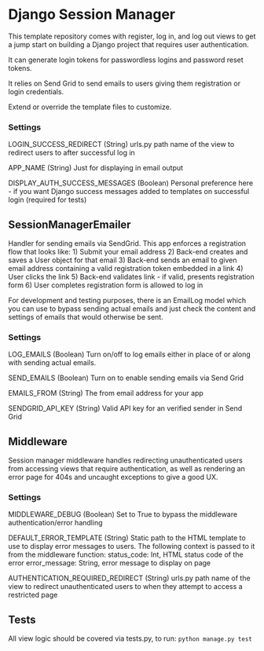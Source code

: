 # Django Session Manager
This template repository comes with register, log in,
and log out views to get a jump start on building a 
Django project that requires user authentication.

It can generate login tokens for passwordless logins 
and password reset tokens. 

It relies on Send Grid to send emails to users giving
them registration or login credentials.

Extend or override the template files to customize.

### Settings
LOGIN_SUCCESS_REDIRECT (String)
urls.py path name of the view to redirect users to after
successful log in

APP_NAME (String)
Just for displaying in email output

DISPLAY_AUTH_SUCCESS_MESSAGES (Boolean)
Personal preference here - if you want Django success messages
added to templates on successful login (required for tests)

## SessionManagerEmailer
Handler for sending emails via SendGrid. This app enforces a
registration flow that looks like:
	1) Submit your email address
	2) Back-end creates and saves a User object for that email
	3) Back-end sends an email to given email address containing
	   a valid registration token embedded in a link
	4) User clicks the link
	5) Back-end validates link - if valid, presents registration form
	6) User completes registration form is allowed to log in

For development and testing purposes, there is an EmailLog model
which you can use to bypass sending actual emails and just check
the content and settings of emails that would otherwise be sent.

### Settings
LOG_EMAILS (Boolean)
Turn on/off to log emails either in place of or along with sending
actual emails.

SEND_EMAILS (Boolean)
Turn on to enable sending emails via Send Grid

EMAILS_FROM (String)
The from email address for your app

SENDGRID_API_KEY (String)
Valid API key for an verified sender in Send Grid


## Middleware
Session manager middleware handles redirecting
unauthenticated users from accessing views that require
authentication, as well as rendering an error page for 
404s and uncaught exceptions to give a good UX.

### Settings
MIDDLEWARE_DEBUG (Boolean)
Set to True to bypass the middleware authentication/error 
handling

DEFAULT_ERROR_TEMPLATE (String)
Static path to the HTML template to use to display error
messages to users. The following context is passed to it 
from the middleware function:
status_code: Int, HTML status code of the error
error_message: String, error message to display on page

AUTHENTICATION_REQUIRED_REDIRECT (String)
urls.py path name of the view to redirect unauthenticated
users to when they attempt to access a restricted page

## Tests

All view logic should be covered via tests.py, to run:
`python manage.py test`
